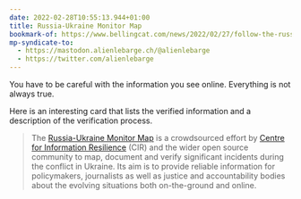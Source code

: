 ```yaml
---
date: 2022-02-28T10:55:13.944+01:00
title: Russia-Ukraine Monitor Map
bookmark-of: https://www.bellingcat.com/news/2022/02/27/follow-the-russia-ukraine-monitor-map/
mp-syndicate-to:
  - https://mastodon.alienlebarge.ch/@alienlebarge
  - https://twitter.com/alienlebarge
---
```

You have to be careful with the information you see online. Everything is not always true.

Here is an interesting card that lists the verified information and a description of the verification process.

> The [Russia-Ukraine Monitor Map](https://maphub.net/Cen4infoRes/russian-ukraine-monitor) is a crowdsourced effort by [Centre for Information Resilience](https://www.info-res.org/) (CIR) and the wider open source community to map, document and verify significant incidents during the conflict in Ukraine. Its aim is to provide reliable information for policymakers, journalists as well as justice and accountability bodies about the evolving situations both on-the-ground and online.
